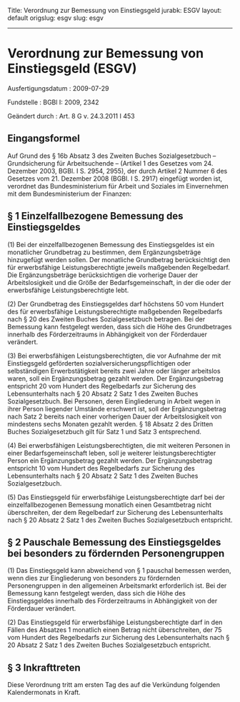 Title: Verordnung zur Bemessung von Einstiegsgeld
jurabk: ESGV
layout: default
origslug: esgv
slug: esgv

---

# Verordnung zur Bemessung von Einstiegsgeld (ESGV)

Ausfertigungsdatum
:   2009-07-29

Fundstelle
:   BGBl I: 2009, 2342

Geändert durch
:   Art. 8 G v. 24.3.2011 I 453


## Eingangsformel

Auf Grund des § 16b Absatz 3 des Zweiten Buches Sozialgesetzbuch –
Grundsicherung für Arbeitsuchende – (Artikel 1 des Gesetzes vom 24.
Dezember 2003, BGBl. I S. 2954, 2955), der durch Artikel 2 Nummer 6
des Gesetzes vom 21. Dezember 2008 (BGBl. I S. 2917) eingefügt worden
ist, verordnet das Bundesministerium für Arbeit und Soziales im
Einvernehmen mit dem Bundesministerium der Finanzen:


## § 1 Einzelfallbezogene Bemessung des Einstiegsgeldes

(1) Bei der einzelfallbezogenen Bemessung des Einstiegsgeldes ist ein
monatlicher Grundbetrag zu bestimmen, dem Ergänzungsbeträge
hinzugefügt werden sollen. Der monatliche Grundbetrag berücksichtigt
den für erwerbsfähige Leistungsberechtigte jeweils maßgebenden
Regelbedarf. Die Ergänzungsbeträge berücksichtigen die vorherige Dauer
der Arbeitslosigkeit und die Größe der Bedarfsgemeinschaft, in der die
oder der erwerbsfähige Leistungsberechtigte lebt.

(2) Der Grundbetrag des Einstiegsgeldes darf höchstens 50 vom Hundert
des für erwerbsfähige Leistungsberechtigte maßgebenden Regelbedarfs
nach § 20 des Zweiten Buches Sozialgesetzbuch betragen. Bei der
Bemessung kann festgelegt werden, dass sich die Höhe des Grundbetrages
innerhalb des Förderzeitraums in Abhängigkeit von der Förderdauer
verändert.

(3) Bei erwerbsfähigen Leistungsberechtigten, die vor Aufnahme der mit
Einstiegsgeld geförderten sozialversicherungspflichtigen oder
selbständigen Erwerbstätigkeit bereits zwei Jahre oder länger
arbeitslos waren, soll ein Ergänzungsbetrag gezahlt werden. Der
Ergänzungsbetrag entspricht 20 vom Hundert des Regelbedarfs zur
Sicherung des Lebensunterhalts nach § 20 Absatz 2 Satz 1 des Zweiten
Buches Sozialgesetzbuch. Bei Personen, deren Eingliederung in Arbeit
wegen in ihrer Person liegender Umstände erschwert ist, soll der
Ergänzungsbetrag nach Satz 2 bereits nach einer vorherigen Dauer der
Arbeitslosigkeit von mindestens sechs Monaten gezahlt werden. § 18
Absatz 2 des Dritten Buches Sozialgesetzbuch gilt für Satz 1 und Satz
3 entsprechend.

(4) Bei erwerbsfähigen Leistungsberechtigten, die mit weiteren
Personen in einer Bedarfsgemeinschaft leben, soll je weiterer
leistungsberechtigter Person ein Ergänzungsbetrag gezahlt werden. Der
Ergänzungsbetrag entspricht 10 vom Hundert des Regelbedarfs zur
Sicherung des Lebensunterhalts nach § 20 Absatz 2 Satz 1 des Zweiten
Buches Sozialgesetzbuch.

(5) Das Einstiegsgeld für erwerbsfähige Leistungsberechtigte darf bei
der einzelfallbezogenen Bemessung monatlich einen Gesamtbetrag nicht
überschreiten, der dem Regelbedarf zur Sicherung des Lebensunterhalts
nach § 20 Absatz 2 Satz 1 des Zweiten Buches Sozialgesetzbuch
entspricht.


## § 2 Pauschale Bemessung des Einstiegsgeldes bei besonders zu fördernden Personengruppen

(1) Das Einstiegsgeld kann abweichend von § 1 pauschal bemessen
werden, wenn dies zur Eingliederung von besonders zu fördernden
Personengruppen in den allgemeinen Arbeitsmarkt erforderlich ist. Bei
der Bemessung kann festgelegt werden, dass sich die Höhe des
Einstiegsgeldes innerhalb des Förderzeitraums in Abhängigkeit von der
Förderdauer verändert.

(2) Das Einstiegsgeld für erwerbsfähige Leistungsberechtigte darf in
den Fällen des Absatzes 1 monatlich einen Betrag nicht überschreiten,
der 75 vom Hundert des Regelbedarfs zur Sicherung des Lebensunterhalts
nach § 20 Absatz 2 Satz 1 des Zweiten Buches Sozialgesetzbuch
entspricht.


## § 3 Inkrafttreten

Diese Verordnung tritt am ersten Tag des auf die Verkündung folgenden
Kalendermonats in Kraft.

